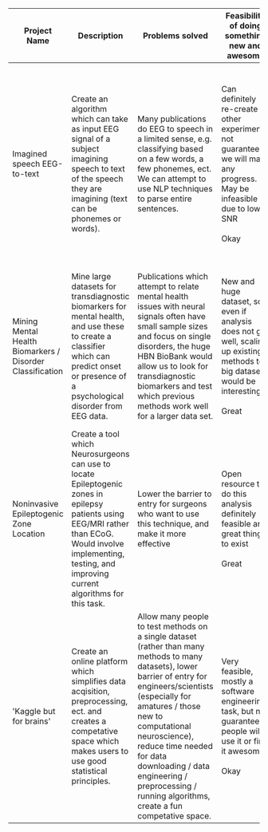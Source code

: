 | Project Name                | Description | Problems solved | Feasibility of doing something new and awesome | Data!? | Work focus | Team Experience |
| --------------------------- | ----------- | --------------- | ----------- | ----- | ------ | -------- |
| Imagined speech EEG-to-text | Create an algorithm which can take as input EEG signal of a subject imagining speech to text of the speech they are imagining (text can be phonemes or words). | Many publications do EEG to speech in a limited sense, e.g. classifying based on a few words, a few phonemes, ect. We can attempt to use NLP techniques to parse entire sentences. | Can definitely re-create other experiments, not guaranteed we will make any progress. May be infeasible due to low SNR <br><br> Okay | Meh datasets (Kara ONE- small, Honey- small and ECoG). <br><br> Okay (might not work, or might not be better than current) <br><br> Okay | All analysis. (Algorithms, machine learning, nautral language processing) <br><br> Okay | EEG experience (Ry + N) (128 channel not 64, preprocessing might need to be modified), some NLP experience (Ry), ML/Stats (all) <br><br> Great |
| Mining Mental Health Biomarkers / Disorder Classification | Mine large datasets for transdiagnostic biomarkers for mental health, and use these to create a classifier which can predict onset or presence of a psychological disorder from EEG data. | Publications which attempt to relate mental health issues with neural signals often have small sample sizes and focus on single disorders, the huge HBN BioBank would allow us to look for transdiagnostic biomarkers and test which previous methods work well for a larger data set. | New and huge dataset, so even if analysis does not go well, scaling up existing methods to big dataset would be interesting <br><br> Great | Amazing dataset (HBN BioBank) <br><br> Great| Mostly analysis, with a decent software engineering / data engineering component to handle many modalities and the data size <br><br> Great| EEG experience, same tasks and data sourece! (Ry + N), ML/Stats (all), SWE/DE (Ry + N + Ro) <br><br> Great| 
| Noninvasive Epileptogenic Zone Location | Create a tool which Neurosurgeons can use to locate Epileptogenic zones in epilepsy patients using EEG/MRI rather than ECoG. Would involve implementing, testing, and improving current algorithms for this task. | Lower the barrier to entry for surgeons who want to use this technique, and make it more effective | Open resource to do this analysis definitely feasible and great thing to exist <br><br> Great | Bad dataset (Epileptic - very small if can't find pre-crash data) <br><br> Bad | Equal parts analysis and software engineering  <br><br> Great| EEG Experience (Ry + N), Stats/ML experience (all) <br><br> Okay|
| 'Kaggle but for brains' | Create an online platform which simplifies data acqisition, preprocessing, ect. and creates a competative space which makes users to use good statistical principles. | Allow many people to test methods on a single dataset (rather than many methods to many datasets), lower barrier of entry for engineers/scientists (especially for amatures / those new to computational neuroscience), reduce time needed for data downloading / data engineering / preprocessing / running algorithms, create a fun competative space. | Very feasible, mostly a software engineering task, but not guaranteed people will use it or find it awesome. <br><br> Okay | Can use any! <br><br> Great| Almost all software engineering / data engineering, perhaps analysis for examples <br><br> Okay| SWE / web dev / DE (all) <br><br> Great |
